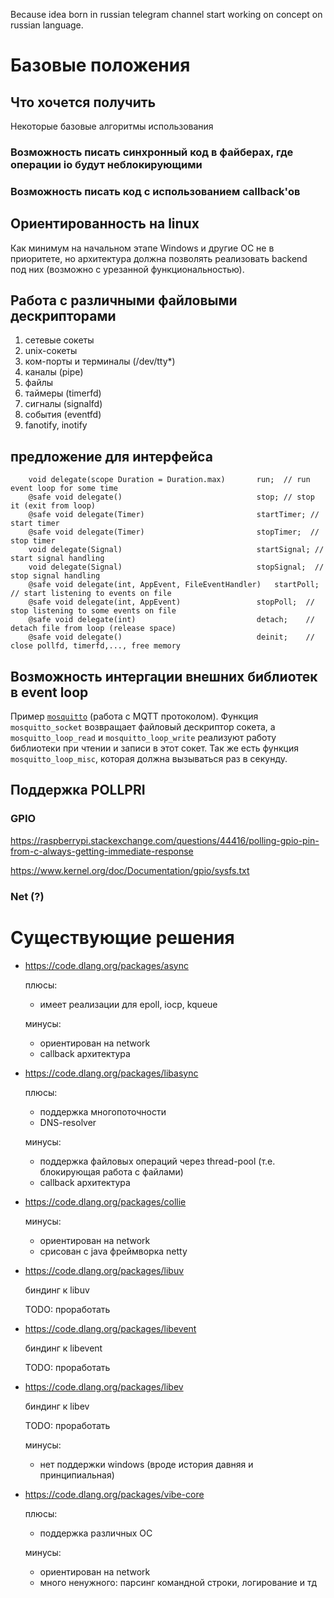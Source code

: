 Because idea born in russian telegram channel start working on concept on russian language.

# Базовые положения

## Что хочется получить

Некоторые базовые алгоритмы использования

### Возможность писать синхронный код в файберах, где операции io будут неблокирующими

### Возможность писать код с использованием callback'ов


## Ориентированность на linux

Как минимум на начальном этапе Windows и другие ОС не в приоритете,
но архитектура должна позволять реализовать backend под них
(возможно с урезанной функциональностью).

## Работа с различными файловыми дескрипторами

1. сетевые сокеты
2. unix-сокеты
3. ком-порты и терминалы (/dev/tty*)
4. каналы (pipe)
5. файлы
6. таймеры (timerfd)
7. сигналы (signalfd)
8. события (eventfd)
9. fanotify, inotify

## предложение для интерфейса

        void delegate(scope Duration = Duration.max)       run;  // run event loop for some time
        @safe void delegate()                              stop; // stop it (exit from loop)
        @safe void delegate(Timer)                         startTimer; // start timer
        @safe void delegate(Timer)                         stopTimer;  // stop timer
        void delegate(Signal)                              startSignal; // start signal handling
        void delegate(Signal)                              stopSignal;  // stop signal handling
        @safe void delegate(int, AppEvent, FileEventHandler)   startPoll; // start listening to events on file
        @safe void delegate(int, AppEvent)                 stopPoll;  // stop listening to some events on file
        @safe void delegate(int)                           detach;    // detach file from loop (release space)
        @safe void delegate()                              deinit;    // close pollfd, timerfd,..., free memory


## Возможность интергации внешних библиотек в event loop

Пример [`mosquitto`](https://mosquitto.org/api) (работа с MQTT протоколом).
Функция `mosquitto_socket` возвращает файловый дескриптор сокета, а
`mosquitto_loop_read` и `mosquitto_loop_write` реализуют работу библиотеки при чтении и
записи в этот сокет. Так же есть функция `mosquitto_loop_misc`, которая должна вызываться
раз в секунду.

## Поддержка POLLPRI

### GPIO

https://raspberrypi.stackexchange.com/questions/44416/polling-gpio-pin-from-c-always-getting-immediate-response

https://www.kernel.org/doc/Documentation/gpio/sysfs.txt

### Net (?)

# Существующие решения

* https://code.dlang.org/packages/async

    плюсы:

    * имеет реализации для epoll, iocp, kqueue

    минусы:

    * ориентирован на network
    * callback архитектура

* https://code.dlang.org/packages/libasync
  
    плюсы:

    * поддержка многопоточности
    * DNS-resolver 

    минусы:

    * поддержка файловых операций через thread-pool (т.е. блокирующая работа с файлами)
    * callback архитектура

* https://code.dlang.org/packages/collie
    
    минусы:

    * ориентирован на network
    * срисован с java фреймворка netty

* https://code.dlang.org/packages/libuv
  
    биндинг к libuv

    TODO: проработать

* https://code.dlang.org/packages/libevent
    
    биндинг к libevent

    TODO: проработать

* https://code.dlang.org/packages/libev

    биндинг к libev

    TODO: проработать

    минусы:

    * нет поддержки windows (вроде история давняя и принципиальная)

* https://code.dlang.org/packages/vibe-core

    плюсы:

    * поддержка различных ОС

    минусы:

    * ориентирован на network
    * много ненужного: парсинг командной строки, логирование и тд
